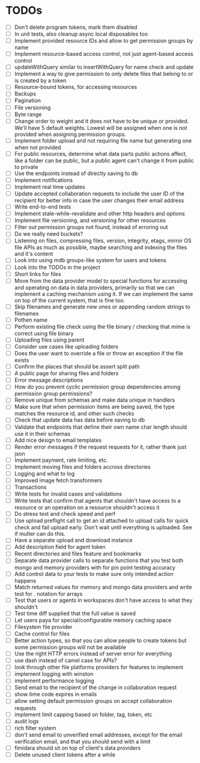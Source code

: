 # TODOs

- [ ] Don't delete program tokens, mark them disabled
- [ ] In unit tests, also cleanup async local disposables too
- [ ] Implement provided resource IDs and allow to get permission groups by name
- [ ] Implement resource-based access control, not just agent-based access control
- [ ] updateWithQuery similar to insertWithQuery for name check and update
- [ ] Implement a way to give permission to only delete files that belong to or is created by a token
- [ ] Resource-bound tokens, for accessing resources
- [ ] Backups
- [ ] Pagination
- [ ] File versioning
- [ ] Byte range
- [ ] Change order to weight and it does not have to be unique or provided. We'll have 5 default weights. Lowest will be assigned when one is not provided when assigning permission groups.
- [ ] Implement folder upload and not requiring file name but generating one when not provided
- [ ] For public resources, determine what data parts public actions affect, like a folder can be public, but a public agent can't change it from public to private
- [ ] Use the endpoints instead of directly saving to db
- [ ] Implement notifications
- [ ] Implement real time updates
- [ ] Update accepted collaboration requests to include the user ID of the recipient for better info in case the user changes their email address
- [ ] Write end-to-end tests
- [ ] Implement stale-while-revalidate and other http headers and options
- [ ] Implement file versioning, and versioning for other resources
- [ ] Filter out permission groups not found, instead of erroring out
- [ ] Do we really need buckets?
- [ ] Listening on files, compressing files, version, integrity, etags,
      mirror OS file APIs as much as possible, maybe searching and indexing the files and it's content
- [ ] Look into using mdb groups-like system for users and tokens
- [ ] Look into the TODOs in the project
- [ ] Short links for files
- [ ] Move from the data provider model to special functions for accessing and operating on data in data providers, primarily so that we can implement a caching mechanism using it. If we can implement the same on top of the current system, that is fine too.
- [ ] Skip filenames and generate new ones or appending random strings to filenames
- [ ] Pothen name
- [ ] Perform existing file check using the file binary / checking that mime is correct using file binary
- [ ] Uploading files using parent
- [ ] Consider use cases like uploading folders
- [ ] Does the user want to override a file or throw an exception if the file exists
- [ ] Confirm the places that should be assert split path
- [ ] A public page for sharing files and folders
- [ ] Error message descriptions
- [ ] How do you prevent cyclic permission group dependencies among permission group permissions?
- [ ] Remove unique from schemas and make data unique in handlers
- [ ] Make sure that when permission items are being saved, the type matches the resource id,
      and other such checks
- [ ] Check that update data has data before saving to db
- [ ] Validate that endpoints that define their own name char length should use it in their schemas
- [ ] Add nice design to email templates
- [ ] Render error messages if the request requests for it, rather thank just json
- [ ] Implement payment, rate limiting, etc.
- [ ] Implement moving files and folders accross directories
- [ ] Logging and what to log
- [ ] Improved image fetch transformers
- [ ] Transactions
- [ ] Write tests for invalid cases and validations
- [ ] Write tests that confirm that agents that shouldn't have access to a resource or
      an operation on a resource shouldn't access it
- [ ] Do stress test and check speed and perf
- [ ] Use upload preflight call to get an id attached to upload calls for quick check and
      fail upload early. Don't wait until everything is uploaded. See if multer can do this.
- [ ] Have a separate upload and download instance
- [ ] Add description field for agent token
- [ ] Recent directories and files feature and bookmarks
- [ ] Separate data provider calls to separate functions that you test both mongo and memory
      providers with for pin point testing accuracy
- [ ] Add control data to your tests to make sure only intended action happens
- [ ] Match returned values for memory and mongo data providers and
      write test for . notation for arrays
- [ ] Test that users or agents in workspaces don't have access to
      what they shouldn't
- [ ] Test time diff supplied that the full value is saved
- [ ] Let users paya for special/configurable memory caching space
- [ ] Filesystem file provider
- [ ] Cache control for files
- [ ] Better action types, so that you can allow people to create tokens but some permission groups will not be available
- [ ] Use the right HTTP errors instead of server error for everything
- [ ] use dash instead of camel case for APIs?
- [ ] look through other file platforms providers for features to implement
- [ ] implement logging with winston
- [ ] implement performance logging
- [ ] Send email to the recipient of the change in collaboration request
- [ ] show time code expires in emails
- [ ] allow setting default permission groups on accept collaboration requests
- [ ] implement limit capping based on folder, tag, token, etc
- [ ] audit logs
- [ ] rich filter system
- [ ] don't send email to unverified email addresses, except for the email verification email, and that you should send with a limit
- [ ] fimidara should sit on top of client's data providers
- [ ] Delete unused client tokens after a while
